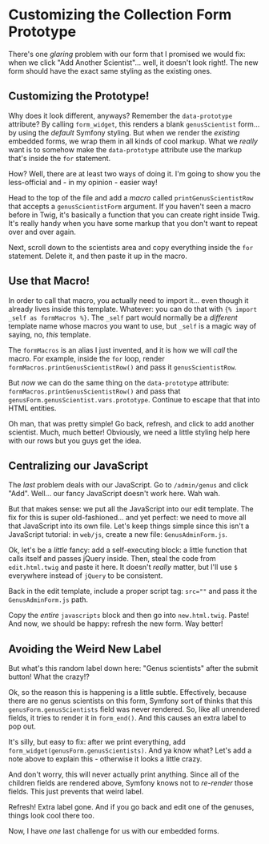 # Customizing the Collection Form Prototype

There's one *glaring* problem with our form that I promised we would fix: when we
click "Add Another Scientist"... well, it doesn't look right!. The new form should
have the exact same styling as the existing ones.

## Customizing the Prototype!

Why does it look different, anyways? Remember the `data-prototype` attribute? By
calling `form_widget`, this renders a blank `genusScientist` form... by using the
*default* Symfony styling. But when we render the *existing* embedded forms, we
wrap them in all kinds of cool markup. What we *really* want is to somehow make the
`data-prototype` attribute use the markup that's inside the `for` statement.

How? Well, there are at least two ways of doing it. I'm going to show you the less-official
and - in my opinion - easier way!

Head to the top of the file and add a *macro* called `printGenusScientistRow` that
accepts a `genusScientistForm` argument. If you haven't seen a macro before in Twig,
it's basically a function that you can create right inside Twig. It's really handy
when you have some markup that you don't want to repeat over and over again.

Next, scroll down to the scientists area and copy everything inside the `for` statement.
Delete it, and then paste it up in the macro.

## Use that Macro!

In order to call that macro, you actually need to import it... even though it already
lives inside this template. Whatever: you can do that with `{% import _self as formMacros %}`.
The `_self` part would normally be a *different* template name whose macros you want
to use, but `_self` is a magic way of saying, no, *this* template. 

The `formMacros` is an alias I just invented, and it is how we will *call* the macro.
For example, inside the `for` loop, render `formMacros.printGenusScientistRow()` and
pass it `genusScientistRow`.

But *now* we can do the same thing on the `data-prototype` attribute:
`formMacros.printGenusScientistRow()` and pass that `genusForm.genusScientist.vars.prototype`.
Continue to escape that that into HTML entities.

Oh man, that was pretty simple! Go back, refresh, and click to add another scientist.
Much, much better! Obviously, we need a little styling help here with our rows but
you guys get the idea.

## Centralizing our JavaScript

The *last* problem deals with our JavaScript. Go to `/admin/genus` and click "Add".
Well... our fancy JavaScript doesn't work here. Wah wah.

But that makes sense: we put all the JavaScript into our edit template. The fix for
this is super old-fashioned... and yet perfect: we need to move all that JavaScript
into its own file. Let's keep things simple since this isn't a JavaScript tutorial:
in `web/js`, create a new file: `GenusAdminForm.js`.

Ok, let's be a *little* fancy: add a self-executing block: a little function that
calls itself and passes jQuery inside. Then, steal the code from `edit.html.twig`
and paste it here. It doesn't *really* matter, but I'll use `$` everywhere instead
of `jQuery` to be consistent.

Back in the edit template, include a proper script tag: `src=""` and pass it the
`GenusAdminForm.js` path.

Copy the *entire* `javascripts` block and then go into `new.html.twig`. Paste!
And now, we should be happy: refresh the new form. Way better!

## Avoiding the Weird New Label

But what's this random label down here: "Genus scientists" after the submit button!
What the crazy!?

Ok, so the reason this is happening is a little subtle. Effectively, because there
are no genus scientists on this form, Symfony sort of thinks that this `genusForm.genusScientists`
field was never rendered. So, like all unrendered fields, it tries to render it in
`form_end()`. And this causes an extra label to pop out.

It's silly, but easy to fix: after we print everything, add `form_widget(genusForm.genusScientists)`.
And ya know what? Let's add a note above to explain this - otherwise it looks a little
crazy.

And don't worry, this will never actually print anything. Since all of the children
fields are rendered above, Symfony knows not to *re-render* those fields. This just
prevents that weird label.

Refresh! Extra label gone. And if you go back and edit one of the genuses, things
look cool there too.

Now, I have *one* last challenge for us with our embedded forms.
